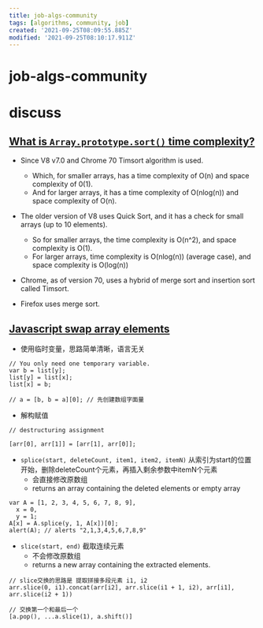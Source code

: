 ```yaml
---
title: job-algs-community
tags: [algorithms, community, job]
created: '2021-09-25T08:09:55.885Z'
modified: '2021-09-25T08:10:17.911Z'
---
```


# job-algs-community

# discuss

## 

## 

## 

## [What is `Array.prototype.sort()` time complexity?](https://stackoverflow.com/questions/57763205)

- Since V8 v7.0 and Chrome 70 Timsort algorithm is used.
  - Which, for smaller arrays, has a time complexity of O(n) and space complexity of 0(1). 
  - And for larger arrays, it has a time complexity of O(nlog(n)) and space complexity of O(n).
- The older version of V8 uses Quick Sort, and it has a check for small arrays (up to 10 elements). 
  - So for smaller arrays, the time complexity is O(n^2), and space complexity is O(1).
  - For larger arrays, time complexity is O(nlog(n)) (average case), and space complexity is O(log(n))

- Chrome, as of version 70, uses a hybrid of merge sort and insertion sort called Timsort.
- Firefox uses merge sort.

## [Javascript swap array elements](https://stackoverflow.com/questions/872310)

- 使用临时变量，思路简单清晰，语言无关

```JS
// You only need one temporary variable. 
var b = list[y];
list[y] = list[x];
list[x] = b;

// a = [b, b = a][0]; // 先创建数组字面量
```

- 解构赋值

```JS
// destructuring assignment

[arr[0], arr[1]] = [arr[1], arr[0]];
```

- `splice(start, deleteCount, item1, item2, itemN)` 从索引为start的位置开始，删除deleteCount个元素，再插入剩余参数中itemN个元素
  - 会直接修改原数组
  - returns an array containing the deleted elements or empty array

```JS
var A = [1, 2, 3, 4, 5, 6, 7, 8, 9],
  x = 0,
  y = 1;
A[x] = A.splice(y, 1, A[x])[0];
alert(A); // alerts "2,1,3,4,5,6,7,8,9"
```

- `slice(start, end)` 截取连续元素
  - 不会修改原数组
  - returns a new array containing the extracted elements.

```JS
// slice交换的思路是 提取拼接多段元素 i1, i2
arr.slice(0, i1).concat(arr[i2], arr.slice(i1 + 1, i2), arr[i1], arr.slice(i2 + 1))

// 交换第一个和最后一个
[a.pop(), ...a.slice(1), a.shift()]
```
